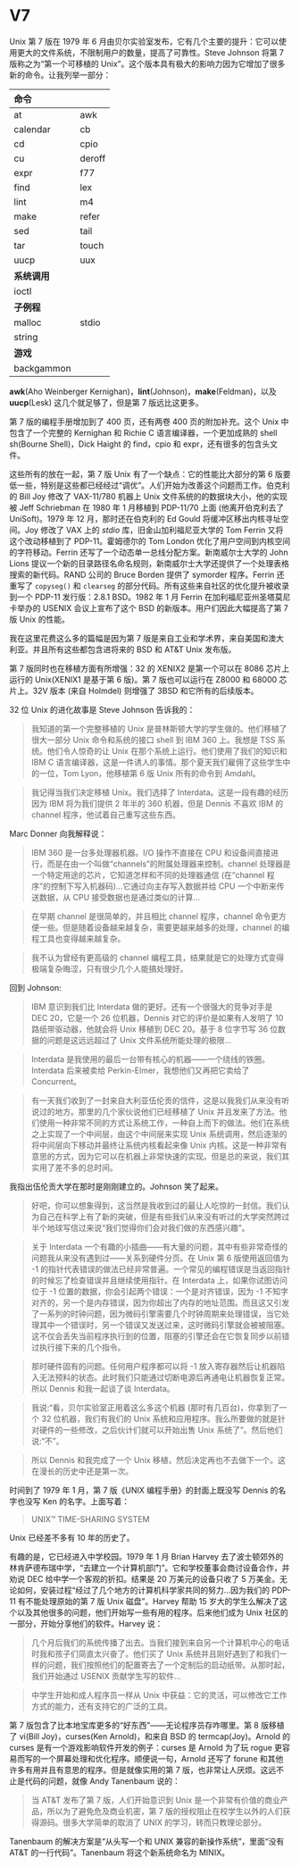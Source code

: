 # V7

Unix 第 7 版在 1979 年 6 月由贝尔实验室发布，它有几个主要的提升：它可以使用更大的文件系统，不限制用户的数量，提高了可靠性。Steve Johnson 将第 7 版称之为“第一个可移植的 Unix”。这个版本具有极大的影响力因为它增加了很多新的命令。让我列举一部分：

|**命令**||
|:--|:--|
|at|awk|
|calendar|cb|
|cd|cpio|
|cu|deroff|
|expr|f77|
|find|lex|
|lint|m4|
|make|refer|
|sed|tail|
|tar|touch|
|uucp|uux|
|**系统调用**||
|ioctl||
|**子例程**||
|malloc|stdio|
|string||
|**游戏**||
|backgammon||

**awk**(Aho Weinberger Kernighan)，**lint**(Johnson)，**make**(Feldman)，以及 **uucp**(Lesk) 这几个就足够了，但是第 7 版远比这更多。

第 7 版的编程手册增加到了 400 页，还有两卷 400 页的附加补充。这个 Unix 中包含了一个完整的 Kernighan 和 Richie C 语言编译器，一个更加成熟的 shell sh(Bourne Shell)，Dick Haight 的 find，cpio 和 expr，还有很多的包含头文件。

这些所有的放在一起，第 7 版 Unix 有了一个缺点：它的性能比大部分的第 6 版要低一些，特别是这些都已经经过“调优”。人们开始为改善这个问题而工作。伯克利的 Bill Joy 修改了 VAX-11/780 机器上 Unix 文件系统的的数据块大小，他的实现被 Jeff Schriebman 在 1980 年 1 月移植到 PDP-11/70 上面 (他离开伯克利去了 UniSoft)。1979 年 12 月，那时还在伯克利的 Ed Gould 将缓冲区移出内核寻址空间。Joy 修改了 VAX 上的 *stdio* 库，旧金山加利福尼亚大学的 Tom Ferrin 又将这个改动移植到了 PDP-11。霍姆德尔的 Tom London 优化了用户空间到内核空间的字符移动。Ferrin 还写了一个动态单一总线分配方案。新南威尔士大学的 John Lions 提议一个新的目录路径名命名规则，新南威尔士大学还提供了一个处理表格搜索的新代码。RAND 公司的 Bruce Borden 提供了 symorder 程序。Ferrin 还重写了 `copyseg()` 和 `clearseg` 的部分代码。所有这些来自社区的优化提升被收录到一个 PDP-11 发行版：2.8.1 BSD。1982 年 1 月 Ferrin 在加利福尼亚州圣塔莫尼卡举办的 USENIX 会议上宣布了这个 BSD 的新版本。用户们因此大幅提高了第 7 版 Unix 的性能。

我在这里花费这么多的篇幅是因为第 7 版是来自工业和学术界，来自美国和澳大利亚。并且所有这些都包含进将来的 BSD 和 AT&T Unix 发布版。

第 7 版同时也在移植方面有所增强：32 的 XENIX2 是第一个可以在 8086 芯片上运行的 Unix(XENIX1 是基于第 6 版)。第 7 版也可以运行在 Z8000 和 68000 芯片上。32V 版本 (来自 Holmdel) 则增强了 3BSD 和它所有的后续版本。

32 位 Unix 的进化故事是 Steve Johnson 告诉我的：

> 我知道的第一个完整移植的 Unix 是普林斯顿大学的学生做的。他们移植了很大一部分 Unix 命令和系统的接口 shell 到 IBM 360 上。我想是 TSS 系统。他们令人惊奇的让 Unix 在那个系统上运行。他们使用了我们的知识和 IBM C 语言编译器，这是一件诱人的事情。那个夏天我们雇佣了这些学生中的一位，Tom Lyon，他移植第 6 版 Unix 所有的命令到 Amdahl。

> 我记得当我们决定移植 Unix。我们选择了 Interdata。这是一段有趣的经历因为 IBM 将为我们提供 2 年半的 360 机器，但是 Dennis 不喜欢 IBM 的 channel 程序，他试着自己重写这些东西。

Marc Donner 向我解释说：

> IBM 360 是一台多处理器机器。I/O 操作不直接在 CPU 和设备间直接进行，而是在由一个叫做“channels”的附属处理器来控制。channel 处理器是一个特定用途的芯片，它知道怎样和不同的处理器通信 (在“channel 程序”的控制下写入机器码)...它通过向主存写入数据并给 CPU 一个中断来传送数据，从 CPU 接受数据也是通过类似的计算...

> 在早期 channel 是很简单的，并且相比 channel 程序，channel 命令更方便一些。但是随着设备越来越复杂，需要更越来越多的处理，channel 的编程工具也变得越来越复杂。

> 我不认为曾经有更高级的 channel 编程工具，结果就是它的处理方式变得极端复杂晦涩，只有很少几个人能搞处理好。

回到 Johnson:

> IBM 意识到我们比 Interdata 做的更好。还有一个很强大的竞争对手是 DEC 20，它是一个 26 位机器，Dennis 对它的评价是如果有人发明了 10 路纸带驱动器，他就会将 Unix 移植到 DEC 20。基于 8 位字节写 36 位数据的问题是这远远超过了 Unix 文件系统所能处理的极限...

> Interdata 是我使用的最后一台带有核心的机器——一个绕线的铁圈。Interdata 后来被卖给 Perkin-Elmer，我想他们又再把它卖给了 Concurrent。

> 有一天我们收到了一封来自大利亚伍伦贡的信件，这是以我我们从来没有听说过的地方。那里的几个家伙说他们已经移植了 Unix 并且发来了方法。他们使用一种非常不同的方式让系统工作，一种自上而下的做法。他们在系统之上实现了一个中间层，由这个中间层来实现 Unix 系统调用，然后逐渐的将中间层向下移动并最终让系统内核看起来像 Unix 内核。这是一种非常有意思的方式，因为它可以在机器上非常快速的实现。但是总的来说，我们其实用了差不多的总时间。

我指出伍伦贡大学在那时是刚刚建立的。Johnson 笑了起来。

> 好吧，你可以想象得到，这当然是我收到过的最让人吃惊的一封信。我们认为自己在科学上有了新的突破，但是有些我们从来没有听过的大学突然跨过半个地球写信过来说“我们觉得你们会对我们做的东西感兴趣”。

> 关于 Interdata 一个有趣的小插曲——有大量的问题，其中有些非常奇怪的问题我从来没有遇到过——关系到硬件分页。在 Unix 第 6 版使用返回值为 -1 的指针代表错误的做法已经非常普遍。一个常见的编程错误是当返回指针的时候忘了检查错误并且继续使用指针。在 Interdata 上，如果你试图访问位于 -1 位置的数据，你会引起两个错误：一个是对齐错误，因为 -1 不知字对齐的，另一个是内存错误，因为你超出了内存的地址范围。而且这又引发了一系列的时钟问题，因为微码引擎需要几个时钟周期来处理错误，当它处理其中一个错误时，另一个错误又发送过来，这时微码引擎就会被被阻塞。这不仅会丢失当前程序执行到的位置，阻塞的引擎还会在它恢复同步以前错过执行接下来的几个指令。

> 那时硬件固有的问题。任何用户程序都可以将 -1 放入寄存器然后让机器陷入无法预料的状态。此时我们只能通过切断电源后再通电让机器恢复正常。所以 Dennis 和我一起谈了谈 Interdata。

> 我说:“看，贝尔实验室正用着这么多这个机器 (那时有几百台)，你拿到了一个 32 位机器，我们有我们的 Unix 系统和应用程序。我么所要做的就是针对硬件的一些修改，之后伙计们就可以开始出售 Unix 系统了”。然后他们说:“不”。

> 所以 Dennis 和我完成了一个 Unix 移植，然后决定再也不去做下一个。这在漫长的历史中还是第一次。

时间到了 1979 年 1 月，第 7 版《UNIX 编程手册》的封面上既没写 Dennis 的名字也没写 Ken 的名字。上面写着：

> UNIX™ TIME-SHARING SYSTEM

Unix 已经差不多有 10 年的历史了。

有趣的是，它已经进入中学校园。1979 年 1 月 Brian Harvey 去了波士顿郊外的林肯萨德布瑞中学，“去建立一个计算机部门”。它和学校董事会商讨设备合作，并劝说 DEC 给中学一个客观的折扣。结果是 20 万美元的设备只收了 5 万美金。无论如何，安装过程“经过了几个地方的计算机科学家共同的努力...因为我们的 PDP-11 有不能处理原始的第 7 版 Unix 磁盘”。Harvey 帮助 15 岁大的学生么解决了这个以及其他很多的问题，他们开始写一些有用的程序。后来他们成为 Unix 社区的一部分，开始分享他们的软件。Harvey 说：

> 几个月后我们的系统传播了出去。当我们接到来自另一个计算机中心的电话时我和孩子们简直太兴奋了。他们买了 Unix 系统并且刚好遇到了和我们一样的问题，我们按照他们的配置寄去了一个定制后的启动纸带。从那时起，我们开始通过 USENIX 贡献学生写的软件...

> 中学生开始和成人程序员一样从 Unix 中获益：它的灵活，可以修改它工作方式的能力，还有支持它的广泛的工具。

第 7 版包含了比本地宝库更多的“好东西”——无论程序员存咋哪里。第 8 版移植了 vi(Bill Joy)，curses(Ken Arnold)，和来自 BSD 的 termcap(Joy)。Arnold 的 curses 是有一个游戏影响软件开发的例子：curses 是 Arnold 为了玩 rogue 更容易而写的一个屏幕处理和优化程序。顺便说一句，Arnold 还写了 forune 和其他许多有用并且有意思的程序。但是就像实用的第 7 版，也非常让人厌烦。这远不止是代码的问题，就像 Andy Tanenbaum 说的：

> 当 AT&T 发布了第 7 版，人们开始意识到 Unix 是一个非常有价值的商业产品，所以为了避免危及商业机密，第 7 版的授权阻止在校学生以外的人们获得源码。很多大学简单的取消了 UNIX 的学习，转而只教理论部分。

Tanenbaum 的解决方案是“从头写一个和 UNIX 兼容的新操作系统”，里面“没有 AT&T 的一行代码”。Tanenbaum 将这个新系统命名为 MINIX。
